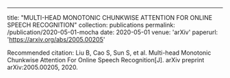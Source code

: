 ---
title: "MULTI-HEAD MONOTONIC CHUNKWISE ATTENTION FOR ONLINE SPEECH RECOGNITION"
collection: publications
permalink: /publication/2020-05-01-mocha
date: 2020-05-01
venue: 'arXiv'
paperurl: 'https://arxiv.org/abs/2005.00205'

Recommended citation: Liu B, Cao S, Sun S, et al. Multi-head Monotonic Chunkwise Attention For Online Speech Recognition[J]. arXiv preprint arXiv:2005.00205, 2020.
